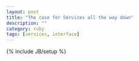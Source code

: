 ```yaml
---
layout: post
title: "The case for Services all the way down"
description: ""
category: ruby
tags: [services, interface]
---
```

{% include JB/setup %}


